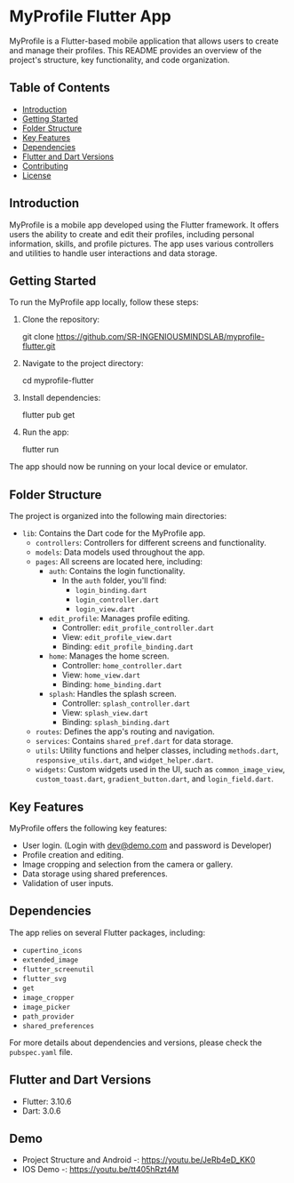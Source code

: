 MyProfile Flutter App
=====================

MyProfile is a Flutter-based mobile application that allows users to create and manage their profiles. This README provides an overview of the project's structure, key functionality, and code organization.

Table of Contents
-----------------

* [Introduction](#introduction)
* [Getting Started](#getting-started)
* [Folder Structure](#folder-structure)
* [Key Features](#key-features)
* [Dependencies](#dependencies)
* [Flutter and Dart Versions](#flutter-and-dart-versions)
* [Contributing](#contributing)
* [License](#license)

Introduction
------------

MyProfile is a mobile app developed using the Flutter framework. It offers users the ability to create and edit their profiles, including personal information, skills, and profile pictures. The app uses various controllers and utilities to handle user interactions and data storage.

Getting Started
---------------

To run the MyProfile app locally, follow these steps:

1. Clone the repository:

   git clone https://github.com/SR-INGENIOUSMINDSLAB/myprofile-flutter.git
2. Navigate to the project directory:

   cd myprofile-flutter
3. Install dependencies:

   flutter pub get
4. Run the app:

   flutter run

The app should now be running on your local device or emulator.

Folder Structure
----------------

The project is organized into the following main directories:

* `lib`: Contains the Dart code for the MyProfile app.
  * `controllers`: Controllers for different screens and functionality.
  * `models`: Data models used throughout the app.
  * `pages`: All screens are located here, including:
    * `auth`: Contains the login functionality.
      * In the `auth` folder, you'll find:
        * `login_binding.dart`
        * `login_controller.dart`
        * `login_view.dart`
    * `edit_profile`: Manages profile editing.
      * Controller: `edit_profile_controller.dart`
      * View: `edit_profile_view.dart`
      * Binding: `edit_profile_binding.dart`
    * `home`: Manages the home screen.
      * Controller: `home_controller.dart`
      * View: `home_view.dart`
      * Binding: `home_binding.dart`
    * `splash`: Handles the splash screen.
      * Controller: `splash_controller.dart`
      * View: `splash_view.dart`
      * Binding: `splash_binding.dart`
  * `routes`: Defines the app's routing and navigation.
  * `services`: Contains `shared_pref.dart` for data storage.
  * `utils`: Utility functions and helper classes, including `methods.dart`, `responsive_utils.dart`, and `widget_helper.dart`.
  * `widgets`: Custom widgets used in the UI, such as `common_image_view`, `custom_toast.dart`, `gradient_button.dart`, and `login_field.dart`.

Key Features
------------

MyProfile offers the following key features:

* User login. (Login with dev@demo.com and password is Developer)
* Profile creation and editing.
* Image cropping and selection from the camera or gallery.
* Data storage using shared preferences.
* Validation of user inputs.

Dependencies
------------

The app relies on several Flutter packages, including:

* `cupertino_icons`
* `extended_image`
* `flutter_screenutil`
* `flutter_svg`
* `get`
* `image_cropper`
* `image_picker`
* `path_provider`
* `shared_preferences`

For more details about dependencies and versions, please check the `pubspec.yaml` file.

Flutter and Dart Versions
-------------------------

* Flutter: 3.10.6
* Dart: 3.0.6

Demo
----

* Project Structure and Android -: https://youtu.be/JeRb4eD_KK0
* IOS Demo -: https://youtu.be/tt405hRzt4M
